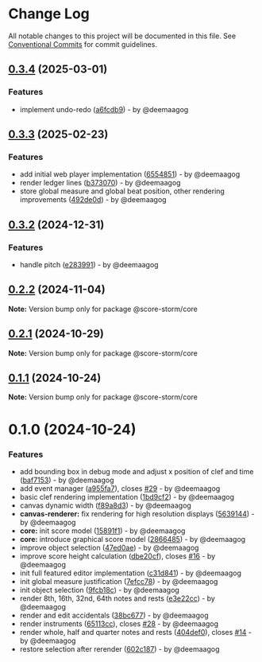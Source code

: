# Change Log

All notable changes to this project will be documented in this file.
See [Conventional Commits](https://conventionalcommits.org) for commit guidelines.

## [0.3.4](https://github.com/deemaagog/score-storm/compare/v0.3.3...v0.3.4) (2025-03-01)

### Features

* implement undo-redo ([a6fcdb9](https://github.com/deemaagog/score-storm/commit/a6fcdb947a5dbb7c7590821a4787c1f1f0bf9e78)) - by @deemaagog

## [0.3.3](https://github.com/deemaagog/score-storm/compare/v0.3.2...v0.3.3) (2025-02-23)

### Features

* add initial web player implementation ([6554851](https://github.com/deemaagog/score-storm/commit/6554851a0c969a07a30dfd6a4546a21a6063cb3b)) - by @deemaagog
* render ledger lines ([b373070](https://github.com/deemaagog/score-storm/commit/b373070c4fe7ee5964a7ce73bb6511aa94fb9677)) - by @deemaagog
* store global measure and global beat position, other rendering improvements ([492de0d](https://github.com/deemaagog/score-storm/commit/492de0d1766d8edd41f3e064ffa74d356f0ff05d)) - by @deemaagog

## [0.3.2](https://github.com/deemaagog/score-storm/compare/v0.2.2...v0.3.2) (2024-12-31)

### Features

* handle pitch ([e283991](https://github.com/deemaagog/score-storm/commit/e283991625413de76979cc675966bec60d3ec5eb)) - by @deemaagog

## [0.2.2](https://github.com/deemaagog/score-storm/compare/v0.2.1...v0.2.2) (2024-11-04)

**Note:** Version bump only for package @score-storm/core

## [0.2.1](https://github.com/deemaagog/score-storm/compare/v0.1.1...v0.2.1) (2024-10-29)

**Note:** Version bump only for package @score-storm/core

## [0.1.1](https://github.com/deemaagog/score-storm/compare/v0.1.0...v0.1.1) (2024-10-24)

**Note:** Version bump only for package @score-storm/core

# 0.1.0 (2024-10-24)

### Features

* add  bounding box in debug mode and adjust x position of clef and time ([baf7153](https://github.com/deemaagog/score-storm/commit/baf7153cdd90a93d202f10aef1920b40b0d16ebb)) - by @deemaagog
* add event manager ([a955fa7](https://github.com/deemaagog/score-storm/commit/a955fa7e8ce8dce62d3d2945f69fbf6d30fbfaef)), closes [#29](https://github.com/deemaagog/score-storm/issues/29) - by @deemaagog
* basic clef rendering implementation ([1bd9cf2](https://github.com/deemaagog/score-storm/commit/1bd9cf28619b038889adf5eed41e1d4bc00682e2)) - by @deemaagog
* canvas dynamic width ([f89a8d3](https://github.com/deemaagog/score-storm/commit/f89a8d32316ee5dc53d929d5b01b1bf44c0be803)) - by @deemaagog
* **canvas-renderer:** fix rendering for high resolution displays ([5639144](https://github.com/deemaagog/score-storm/commit/5639144fc277c84ea48065be76a57c4acf83dcc6)) - by @deemaagog
* **core:** init score model ([15891f1](https://github.com/deemaagog/score-storm/commit/15891f13bfe62f293230e3ad51b4ccbadade69b5)) - by @deemaagog
* **core:** introduce graphical score model ([2866485](https://github.com/deemaagog/score-storm/commit/28664858b656768cd4e7e24ac1f3ece4049cfefe)) - by @deemaagog
* improve object selection ([47ed0ae](https://github.com/deemaagog/score-storm/commit/47ed0ae9cc8aa922d7c8ef699407911a6775eb9a)) - by @deemaagog
* improve score height calculation ([dbe20cf](https://github.com/deemaagog/score-storm/commit/dbe20cff579e3c73a6cda3478e6c4993a8473d08)), closes [#16](https://github.com/deemaagog/score-storm/issues/16) - by @deemaagog
* init full featured editor implementation ([c31d841](https://github.com/deemaagog/score-storm/commit/c31d8410a36ce78529f2530f90fb7edca2a4fe89)) - by @deemaagog
* init global measure justification ([7efcc78](https://github.com/deemaagog/score-storm/commit/7efcc78b61872e07a9b01bfeda5ae6a6fe2fb750)) - by @deemaagog
* init object selection ([9fcb18c](https://github.com/deemaagog/score-storm/commit/9fcb18c876d155ce4b9d7c77d5f7daf2cad61ab7)) - by @deemaagog
* render 8th, 16th, 32nd, 64th notes and rests ([e3e22cc](https://github.com/deemaagog/score-storm/commit/e3e22ccaaff183af7294925ac4abcfdbc6a019c9)) - by @deemaagog
* render and edit accidentals ([38bc677](https://github.com/deemaagog/score-storm/commit/38bc67781273a7245194c152846aa5edc1613fcc)) - by @deemaagog
* render instruments ([65113cc](https://github.com/deemaagog/score-storm/commit/65113cc2e14a16ff5f08ed0f4d0d29d233804f18)), closes [#28](https://github.com/deemaagog/score-storm/issues/28) - by @deemaagog
* render whole, half and quarter notes and rests ([404def0](https://github.com/deemaagog/score-storm/commit/404def0a6ab194016feafd66eed5181bb064c339)), closes [#14](https://github.com/deemaagog/score-storm/issues/14) - by @deemaagog
* restore selection after rerender ([602c187](https://github.com/deemaagog/score-storm/commit/602c18756beae9c11152753af3186343872470a7)) - by @deemaagog
